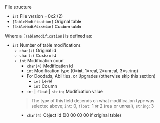 File structure:
* `int` File version = 0x2 (2)
* `[TableModification]` Original table
* `[TableModification]` Custom table 

Where a `[TableModification]` is defined as:
* `int` Number of table modifications
  * `char(4)` Original id
  * `char(4)` Custom id
  * `int` Modification count
    * `char(4)` Modification id
    * `int` Modification type (0=int, 1=real, 2=unreal, 3=string)  
    * For Doodads, Abilities, or Upgrades (otherwise skip this section)
        * `int` Level
        * `int` Column
    * `int` | `float` | `string` Modification value
    > The type of this field depends on what modification type was selected above; `int`: 0, `float`: 1 or 2 (real or unreal), `string`: 3
    * `char(4)` Object id (00 00 00 00 if original table)
